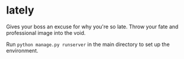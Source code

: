 # lately
Gives your boss an excuse for why you're so late. Throw your fate and professional image into the void.

Run ```python manage.py runserver``` in the main directory to set up the environment.
